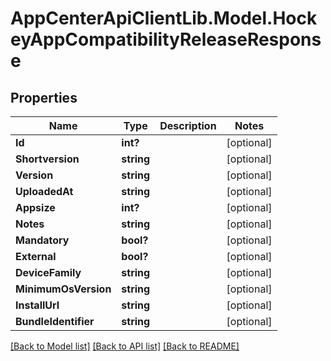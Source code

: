 # AppCenterApiClientLib.Model.HockeyAppCompatibilityReleaseResponse
## Properties

Name | Type | Description | Notes
------------ | ------------- | ------------- | -------------
**Id** | **int?** |  | [optional] 
**Shortversion** | **string** |  | [optional] 
**Version** | **string** |  | [optional] 
**UploadedAt** | **string** |  | [optional] 
**Appsize** | **int?** |  | [optional] 
**Notes** | **string** |  | [optional] 
**Mandatory** | **bool?** |  | [optional] 
**External** | **bool?** |  | [optional] 
**DeviceFamily** | **string** |  | [optional] 
**MinimumOsVersion** | **string** |  | [optional] 
**InstallUrl** | **string** |  | [optional] 
**BundleIdentifier** | **string** |  | [optional] 

[[Back to Model list]](../README.md#documentation-for-models) [[Back to API list]](../README.md#documentation-for-api-endpoints) [[Back to README]](../README.md)


